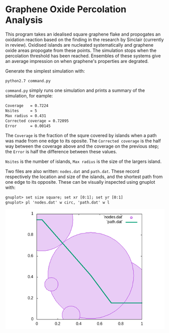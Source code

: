 # Graphene Oxide Percolation Analysis

This program takes an idealised square graphene flake and propogates an oxidation reaction based on the finding in the research by Sinclair (currently in review). Oxidised islands are nucleated systematically and graphene oxide areas propogate from these points. The simulation stops when the percolation threshold has been reached. Ensembles of these systems give an average impression on when graphene's properties are degrated. 

Generate the simplest simulation with:
```
python2.7 command.py
```
`command.py` simply runs one simulation and prints a summary of the simulation, for eample:
```
Coverage   = 0.7224
Nsites     = 5
Max radius = 0.431
Corrected coverage = 0.72095
Error      = 0.00145
```
The `Coverage` is the fraction of the squre covered by islands when a path was made from one edge to its oposite. The `Corrected coverage` is the half way between the coverage above and the coverage on the previous step; the `Error` is half the difference between these values.

`Nsites` is the number of islands, `Max radius` is the size of the largers island.

Two files are also written: `nodes.dat` and `path.dat`. These record respectively the location and size of the islands, and the shortest path from one edge to its opposite. These can be visually inspected using gnuplot with:
```
gnuplot> set size square; set xr [0:1]; set yr [0:1]
gnuplot> pl 'nodes.dat' w circ, 'path.dat' w l
```

 ![Example simulation output](sim.png)
